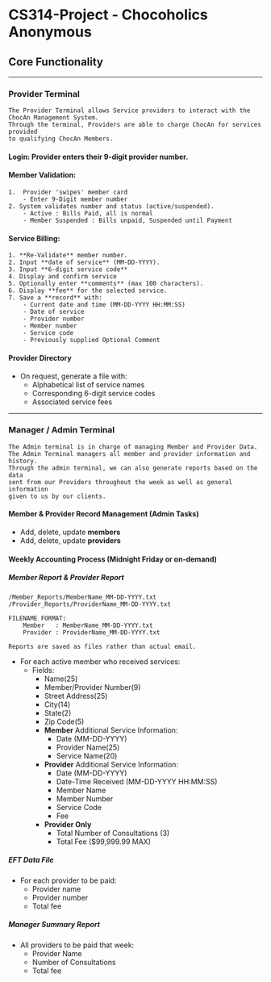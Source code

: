 # CS314-Project - Chocoholics Anonymous

## **Core Functionality**
---
### Provider Terminal
```
The Provider Terminal allows Service providers to interact with the ChocAn Management System.
Through the terminal, Providers are able to charge ChocAn for services provided
to qualifying ChocAn Members.
```
#### **Login:** Provider enters their 9-digit provider number.
#### **Member Validation:**
    1.  Provider 'swipes' member card 
	    - Enter 9-Digit member number
    2. System validates number and status (active/suspended).
	    - Active : Bills Paid, all is normal
	    - Member Suspended : Bills unpaid, Suspended until Payment
#### **Service Billing:**
    1. **Re-Validate** member number.
    2. Input **date of service** (MM-DD-YYYY).
    3. Input **6-digit service code**
    4. Display and confirm service        
    5. Optionally enter **comments** (max 100 characters).
    6. Display **fee** for the selected service.
    7. Save a **record** with:
        - Current date and time (MM-DD-YYYY HH:MM:SS)
        - Date of service
        - Provider number
        - Member number
        - Service code
        - Previously supplied Optional Comment

#### Provider Directory
- On request, generate a file with:
    - Alphabetical list of service names
    - Corresponding 6-digit service codes
    - Associated service fees

---
### Manager / Admin Terminal
```
The Admin terminal is in charge of managing Member and Provider Data.
The Admin Terminal managers all member and provider information and history.
Through the admin terminal, we can also generate reports based on the data
sent from our Providers throughout the week as well as general information
given to us by our clients.
```
#### Member & Provider Record Management (Admin Tasks)
- Add, delete, update **members**  
- Add, delete, update **providers**

#### **Weekly Accounting Process (Midnight Friday or on-demand)**
##### Member Report & Provider Report
```
/Member_Reports/MemberName_MM-DD-YYYY.txt
/Provider_Reports/ProviderName_MM-DD-YYYY.txt

FILENAME FORMAT:
	Member   : MemberName_MM-DD-YYYY.txt
	Provider : ProviderName_MM-DD-YYYY.txt

Reports are saved as files rather than actual email.
```
- For each active member who received services:
    - Fields:
        - Name(25)
        - Member/Provider Number(9)
        - Street Address(25) 
        - City(14)
        - State(2)
        - Zip Code(5)
        - **Member** Additional Service Information:
	        - Date (MM-DD-YYYY)
	        - Provider Name(25)
	        - Service Name(20)
        - **Provider** Additional Service Information:
	        - Date (MM-DD-YYYY)
	        - Date-Time Received (MM-DD-YYYY HH:MM:SS)
	        - Member Name
	        - Member Number
            - Service Code
            - Fee
		- **Provider Only**
			- Total Number of Consultations (3)
			- Total Fee ($99,999.99 MAX)

##### EFT Data File
- For each provider to be paid:
    - Provider name
    - Provider number
    - Total fee

##### Manager Summary Report

- All providers to be paid that week:
    - Provider Name
    - Number of Consultations
    - Total fee
